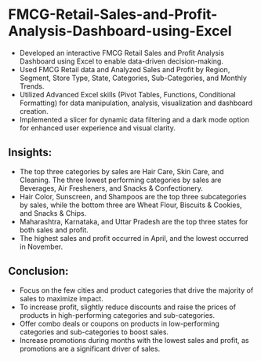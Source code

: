 # FMCG-Retail-Sales-and-Profit-Analysis-Dashboard-using-Excel
- Developed an interactive FMCG Retail Sales and Profit Analysis Dashboard using Excel to enable data-driven decision-making.
- Used FMCG Retail data and Analyzed Sales and Profit by Region, Segment, Store Type, State, Categories, Sub-Categories, and Monthly Trends.
- Utilized Advanced Excel skills (Pivot Tables, Functions, Conditional Formatting) for data manipulation, analysis, visualization and dashboard creation. 
- Implemented a slicer for dynamic data filtering and a dark mode option for enhanced user experience and visual clarity.

## Insights:
- The top three categories by sales are Hair Care, Skin Care, and Cleaning. The three lowest performing categories by sales are Beverages, Air Fresheners, and Snacks & Confectionery.
- Hair Color, Sunscreen, and Shampoos are the top three subcategories by sales, while the bottom three are Wheat Flour, Biscuits & Cookies, and Snacks & Chips.
- Maharashtra, Karnataka, and Uttar Pradesh are the top three states for both sales and profit.
- The highest sales and profit occurred in April, and the lowest occurred in November.

## Conclusion:
- Focus on the few cities and product categories that drive the majority of sales to maximize impact.
- To increase profit, slightly reduce discounts and raise the prices of products in high-performing categories and sub-categories.
- Offer combo deals or coupons on products in low-performing categories and sub-categories to boost sales.
- Increase promotions during months with the lowest sales and profit, as promotions are a significant driver of sales. 



